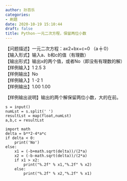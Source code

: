 ```yaml
---
author: 孙百乐
categories:
- 刷题
date: 2020-10-19 15:10:44
draft: false
title: Python-一元二次方程，保留两位小数
---
```


【问题描述】一元二次方程：ax2+bx+c=0 （a ╪ 0）  
【输入形式】输入a、b和c的值（有理数）  
【输出形式】输出x的两个值，或者No（即没有有理数的解）  
【样例输入】1 2.5 3  
【样例输出】No  
【样例输入】1 -2 1  
【样例输出】1.00 1.00

【样例输出说明】输出的两个解保留两位小数，大的在前。

```
s = input()
numLst = s.split(' ')
resultLst = map(float,numLst)
a,b,c = resultLst

import math
delta = b**2-4*a*c
if delta < 0:
    print('No')
else:
    x1 = (-b+math.sqrt(delta))/(2*a)
    x2 = (-b-math.sqrt(delta))/(2*a)
    if x1 > x2:
        print("%.2f" % x1,"%.2f" % x2)
    else:
        print("%.2f" % x2,"%.2f" % x1)
```